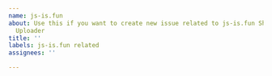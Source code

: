 ```yaml
---
name: js-is.fun
about: Use this if you want to create new issue related to js-is.fun Sharex Image
  Uploader
title: ''
labels: js-is.fun related
assignees: ''

---
```



